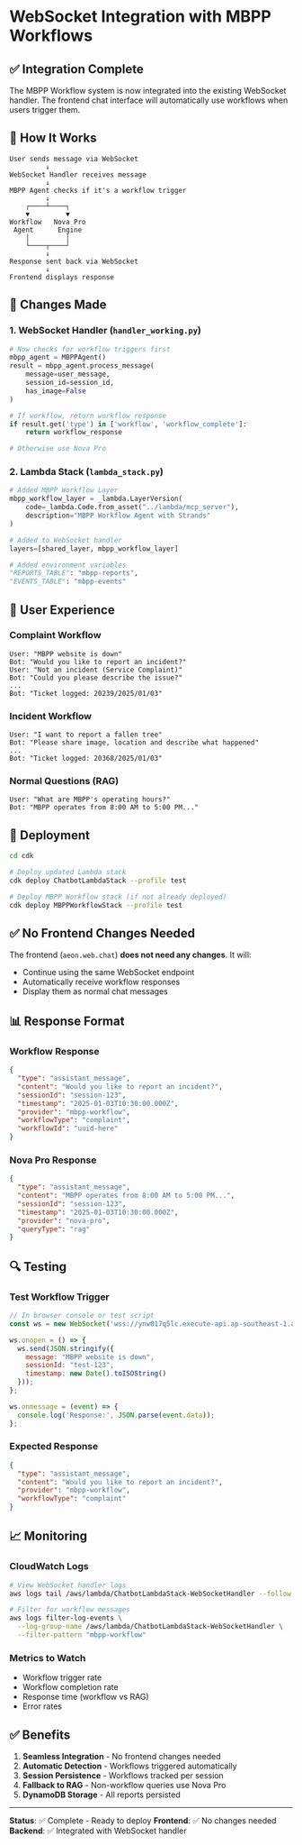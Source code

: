 # WebSocket Integration with MBPP Workflows

## ✅ Integration Complete

The MBPP Workflow system is now integrated into the existing WebSocket handler. The frontend chat interface will automatically use workflows when users trigger them.

## 🔄 How It Works

```
User sends message via WebSocket
         ↓
WebSocket Handler receives message
         ↓
MBPP Agent checks if it's a workflow trigger
         ↓
    ┌────┴────┐
    ▼         ▼
Workflow   Nova Pro
 Agent      Engine
    │         │
    └────┬────┘
         ↓
Response sent back via WebSocket
         ↓
Frontend displays response
```

## 📝 Changes Made

### 1. **WebSocket Handler** (`handler_working.py`)
```python
# Now checks for workflow triggers first
mbpp_agent = MBPPAgent()
result = mbpp_agent.process_message(
    message=user_message,
    session_id=session_id,
    has_image=False
)

# If workflow, return workflow response
if result.get('type') in ['workflow', 'workflow_complete']:
    return workflow_response

# Otherwise use Nova Pro
```

### 2. **Lambda Stack** (`lambda_stack.py`)
```python
# Added MBPP Workflow Layer
mbpp_workflow_layer = _lambda.LayerVersion(
    code=_lambda.Code.from_asset("../lambda/mcp_server"),
    description="MBPP Workflow Agent with Strands"
)

# Added to WebSocket handler
layers=[shared_layer, mbpp_workflow_layer]

# Added environment variables
"REPORTS_TABLE": "mbpp-reports",
"EVENTS_TABLE": "mbpp-events"
```

## 🎯 User Experience

### Complaint Workflow
```
User: "MBPP website is down"
Bot: "Would you like to report an incident?"
User: "Not an incident (Service Complaint)"
Bot: "Could you please describe the issue?"
...
Bot: "Ticket logged: 20239/2025/01/03"
```

### Incident Workflow
```
User: "I want to report a fallen tree"
Bot: "Please share image, location and describe what happened"
...
Bot: "Ticket logged: 20368/2025/01/03"
```

### Normal Questions (RAG)
```
User: "What are MBPP's operating hours?"
Bot: "MBPP operates from 8:00 AM to 5:00 PM..."
```

## 🚀 Deployment

```bash
cd cdk

# Deploy updated Lambda stack
cdk deploy ChatbotLambdaStack --profile test

# Deploy MBPP Workflow stack (if not already deployed)
cdk deploy MBPPWorkflowStack --profile test
```

## ✅ No Frontend Changes Needed

The frontend (`aeon.web.chat`) **does not need any changes**. It will:
- Continue using the same WebSocket endpoint
- Automatically receive workflow responses
- Display them as normal chat messages

## 📊 Response Format

### Workflow Response
```json
{
  "type": "assistant_message",
  "content": "Would you like to report an incident?",
  "sessionId": "session-123",
  "timestamp": "2025-01-03T10:30:00.000Z",
  "provider": "mbpp-workflow",
  "workflowType": "complaint",
  "workflowId": "uuid-here"
}
```

### Nova Pro Response
```json
{
  "type": "assistant_message",
  "content": "MBPP operates from 8:00 AM to 5:00 PM...",
  "sessionId": "session-123",
  "timestamp": "2025-01-03T10:30:00.000Z",
  "provider": "nova-pro",
  "queryType": "rag"
}
```

## 🔍 Testing

### Test Workflow Trigger
```javascript
// In browser console or test script
const ws = new WebSocket('wss://ynw017q5lc.execute-api.ap-southeast-1.amazonaws.com/prod');

ws.onopen = () => {
  ws.send(JSON.stringify({
    message: "MBPP website is down",
    sessionId: "test-123",
    timestamp: new Date().toISOString()
  }));
};

ws.onmessage = (event) => {
  console.log('Response:', JSON.parse(event.data));
};
```

### Expected Response
```json
{
  "type": "assistant_message",
  "content": "Would you like to report an incident?",
  "provider": "mbpp-workflow",
  "workflowType": "complaint"
}
```

## 📈 Monitoring

### CloudWatch Logs
```bash
# View WebSocket handler logs
aws logs tail /aws/lambda/ChatbotLambdaStack-WebSocketHandler --follow

# Filter for workflow messages
aws logs filter-log-events \
  --log-group-name /aws/lambda/ChatbotLambdaStack-WebSocketHandler \
  --filter-pattern "mbpp-workflow"
```

### Metrics to Watch
- Workflow trigger rate
- Workflow completion rate
- Response time (workflow vs RAG)
- Error rates

## ✅ Benefits

1. **Seamless Integration** - No frontend changes needed
2. **Automatic Detection** - Workflows triggered automatically
3. **Session Persistence** - Workflows tracked per session
4. **Fallback to RAG** - Non-workflow queries use Nova Pro
5. **DynamoDB Storage** - All reports persisted

---

**Status**: ✅ Complete - Ready to deploy
**Frontend**: ✅ No changes needed
**Backend**: ✅ Integrated with WebSocket handler
